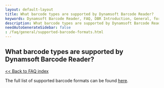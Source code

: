 ```yaml
---
layout: default-layout
title: What barcode types are supported by Dynamsoft Barcode Reader?
keywords: Dynamsoft Barcode Reader, FAQ, DBR Introduction, General, formats
description: What barcode types are supported by Dynamsoft Barcode Reader?
needAutoGenerateSidebar: false
: /faq/general/supported-barcode-formats.html
---
```


## What barcode types are supported by Dynamsoft Barcode Reader?

[<< Back to FAQ index](index.md)

The full list of supported barcode formats can be found [here](https://www.dynamsoft.com/barcode-reader/docs/core/introduction/?ver=latest#supported-barcode-formats).
